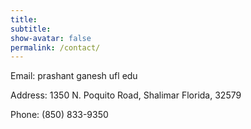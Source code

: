 ```yaml
---
title: 
subtitle: 
show-avatar: false
permalink: /contact/
---
```


Email: prashant <dot> ganesh <at> ufl <dot> edu


Address: 1350 N. Poquito Road, Shalimar Florida, 32579


Phone: (850) 833-9350


